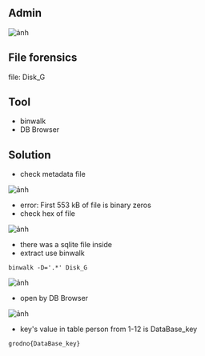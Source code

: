 ## Admin

![ảnh](https://github.com/LDV-SpaceK/Junior.Crypt.2024-CTF/assets/151914246/676973e2-b00b-4dd5-9deb-8df5ac3e27a0)

## File forensics

file: Disk_G

## Tool

* binwalk
* DB Browser

## Solution

* check metadata file

![ảnh](https://github.com/LDV-SpaceK/Junior.Crypt.2024-CTF/assets/151914246/ea576946-a8bb-4827-906e-438d2ec83caf)

* error: First 553 kB of file is binary zeros
* check hex of file

![ảnh](https://github.com/LDV-SpaceK/Junior.Crypt.2024-CTF/assets/151914246/e974d475-f01f-4be0-8dc9-de9cda5a0d56)

* there was a sqlite file inside
* extract use binwalk

`binwalk -D='.*' Disk_G`

![ảnh](https://github.com/LDV-SpaceK/Junior.Crypt.2024-CTF/assets/151914246/3cc2cddb-9abb-4617-b3b4-0cc85c2e5eb8)

* open by DB Browser

![ảnh](https://github.com/LDV-SpaceK/Junior.Crypt.2024-CTF/assets/151914246/7aafad88-aaf9-44a8-b49d-29f29a152318)

* key's value in table person from 1-12 is DataBase_key

`grodno{DataBase_key}`




